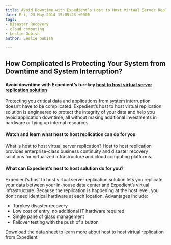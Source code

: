 ```yaml
---
title: Avoid Downtime with Expedient’s Host to Host Virtual Server Replication Solution
date: Fri, 23 May 2014 15:05:23 +0000
tags:
- Disaster Recovery
- cloud computing
- Leslie Gubish
author: Leslie Gubish

---
```

## How Complicated Is Protecting Your System from Downtime and System Interruption?

#### Avoid downtime with Expedient’s turnkey [host to host virtual server replication solution](https://www.expedient.com/managed-services/disaster-recovery/host-to-host-virtual-replication/ "Host-to-Host Virtual Replication")

Protecting you critical data and applications from system interruption doesn’t have to be complicated. Expedient’s host to host virtual replication solution is engineered to protect the integrity of your data and help you avoid application downtime, all without making additional investments in hardware or tying up internal resources.

#### Watch and learn what host to host replication can do for you

What is host to host virtual server replication? Host to host replication provides enterprise-class business continuity and disaster recovery solutions for virtualized infrastructure and cloud computing platforms.

#### What can Expedient’s host to host solution do for you?

Expedient’s host to host virtual server replication solution lets you replicate your data between your in-house data center and Expedient’s virtual infrastructure. Because the replication is happening at the host level, you don’t need identical hardware at each location. Advantages include:

* Turnkey disaster recovery
* Low cost of entry, no additional IT hardware required
* Single pane of glass management
* Failover testing with the push of a button

[Download the data sheet](http://bit.ly/13FsUe9) to learn more about host to host virtual replication from Expedient